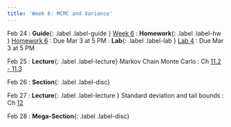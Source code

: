 ```yaml
---
title: 'Week 6: MCMC and Variance'
---
```


Feb 24
: **Guide**{: .label .label-guide } [Week 6](/assets/guides/spring25/week06.pdf)
: **Homework**{: .label .label-hw } [Homework 6](http://prob140.datahub.berkeley.edu/hub/user-redirect/git-pull?repo=https://github.com/prob140/materials-sp25&branch=main&subPath=hw/Homework_06.ipynb)
    : Due Mar 3 at 5 PM
: **Lab**{: .label .label-lab } [Lab 4](http://prob140.datahub.berkeley.edu/hub/user-redirect/git-pull?repo=https://github.com/prob140/materials-sp25&branch=main&subPath=lab/Lab_04.ipynb)
    : Due Mar 3 at 5 PM

Feb 25
: **Lecture**{: .label .label-lecture} Markov Chain Monte Carlo
    : Ch [11.2 - 11.3](http://prob140.org/textbook/content/Chapter_11/02_Code_Breaking.html)

Feb 26
: **Section**{: .label .label-disc}

Feb 27
: **Lecture**{: .label .label-lecture } Standard deviation and tail bounds
    : Ch [12](http://prob140.org/textbook/content/Chapter_12/00_Standard_Deviation.html)

Feb 28
: **Mega-Section**{: .label .label-disc}
